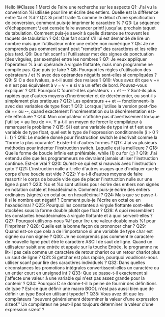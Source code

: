 Hello @Classe 1  Merci de Faire une recherche sur les aspects
Q1: J'ai vu la conversion %i utilisée pour lire et écrire des entiers. Quelle est la différence entre %i et %d ?
Q2: Si printf traite % comme le début d'une spécification de conversion, comment puis-je imprimer le caractère % ?
Q3: La séquence d'échappement \t est censée faire avancer printf jusqu'au prochain taquet de tabulation. Comment puis-je savoir à quelle distance se trouvent les taquets de tabulation ?
Q4: Que fait scanf s'il lui est demandé de lire un nombre mais que l'utilisateur entre une entrée non numérique ?
Q5: Je ne comprends pas comment scanf peut "remettre" des caractères et les relire plus tard.
Q6: Que fait scanf si l'utilisateur met des signes de ponctuation (des virgules, par exemple) entre les nombres ?
Q7: Je veux appliquer l'opérateur % à un opérande à virgule flottante, mais mon programme ne compile pas. Que puis-je faire ?
Q8: Pourquoi les règles d'utilisation des opérateurs / et % avec des opérandes négatifs sont-elles si compliquées ?
Q9: Si C a des lvalues, a-t-il aussi des rvalues ?
Q10: Vous avez dit que v += e n'est pas équivalent à v = v + e si v a un effet de bord. Pouvez-vous expliquer ?
Q11: Pourquoi C fournit-il les opérateurs ++ et -- ? Sont-ils plus rapides que d'autres moyens d'incrémenter et de décrémenter, ou sont-ils simplement plus pratiques ?
Q12: Les opérateurs ++ et -- fonctionnent-ils avec des variables de type float ?
Q13: Lorsque j'utilise la version post-fixe de ++ ou --, quand exactement l'incrémentation ou la décrémentation est-elle effectuée ?
Q14: Mon compilateur n'affiche pas d'avertissement lorsque j'utilise = au lieu de ==. Y a-t-il un moyen de forcer le compilateur à remarquer le problème ?
Q15: Si i est une variable de type int et f est une variable de type float, quel est le type de l'expression conditionnelle (i > 0 ? i : f) ?
Q16: Le modèle donné pour l'instruction switch le décrivait comme la "forme la plus courante". Existe-t-il d'autres formes ?
Q17: J'ai vu plusieurs méthodes pour indenter l'instruction switch. Laquelle est la meilleure ?
Q18: Quelle forme de boucle infinie est préférable, while (1) ou for (;;) ?
Q19: J'ai entendu dire que les programmeurs ne devraient jamais utiliser l'instruction continue. Est-ce vrai ?
Q20: Qu'est-ce qui est si mauvais avec l'instruction goto ?
Q21: L'instruction nulle a-t-elle d'autres usages que d'indiquer que le corps d'une boucle est vide ?
Q22: Y a-t-il d'autres moyens de faire ressortir le corps de boucle vide que de placer l'instruction nulle sur une ligne à part ?
Q23: %o et %x sont utilisés pour écrire des entiers non signés en notation octale et hexadécimale. Comment puis-je écrire des entiers ordinaires (signés) en octal ou en hexadécimal ?
Q24: Mais que se passe-t-il si le nombre est négatif ? Comment puis-je l'écrire en octal ou en hexadécimal ?
Q25: Pourquoi les constantes à virgule flottante sont-elles stockées sous la forme double plutôt que float ?
Q26: À quoi ressemblent les constantes hexadécimales à virgule flottante et à quoi servent-elles ?
Q27: Pourquoi utilisons-nous %lf pour lire une valeur double mais %f pour l'imprimer ?
Q28: Quelle est la bonne façon de prononcer char ?
Q29: Quand est-ce que cela a de l'importance si une variable de type char est signée ou non signée ?
Q30: Je ne comprends pas comment le caractère de nouvelle ligne peut être le caractère ASCII de saut de ligne. Quand un utilisateur saisit une entrée et appuie sur la touche Entrée, le programme ne lit-il pas cela comme un caractère de retour chariot ou un retour chariot plus un saut de ligne ?
Q31: Si getchar est plus rapide, pourquoi voudrions-nous utiliser scanf pour lire des caractères individuels ?
Q32: Dans quelles circonstances les promotions intégrales convertissent-elles un caractère ou un entier court en unsigned int ?
Q33: Que se passe-t-il exactement si j'affecte une valeur à une variable qui n'est pas assez grande pour la contenir ?
Q34: Pourquoi C se donne-t-il la peine de fournir des définitions de type ? Est-ce que définir une macro BOOL n'est pas aussi bien que de définir un type Bool en utilisant typedef ?
Q35: Vous avez dit que les compilateurs "peuvent généralement déterminer la valeur d'une expression sizeof." Un compilateur ne peut-il pas toujours déterminer la valeur d'une expression sizeof ?
